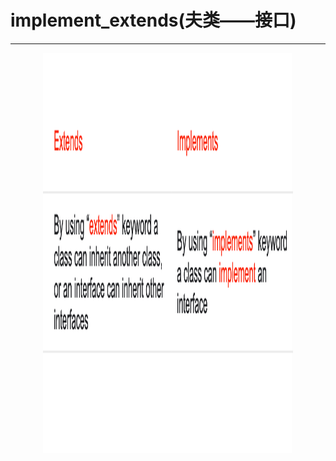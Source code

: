 # implement_extends(夫类——接口)
 ---
 
 <p align="center">
  <img src=" https://raw.githubusercontent.com/IDGAQ/Super_Cool_Notes/main/Screen%20Shot%202021-04-19%20at%209.40.54%20AM.png" width="400" height="640">
</p>
